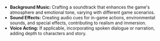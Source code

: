 - **Background Music:** Crafting a soundtrack that enhances the game's atmosphere and emotional tone, varying with different game scenarios.
- **Sound Effects:** Creating audio cues for in-game actions, environmental sounds, and special effects, contributing to realism and immersion.
- **Voice Acting:** If applicable, incorporating spoken dialogue or narration, adding depth to characters and story.